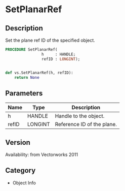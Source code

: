 # SetPlanarRef

## Description
Set the plane ref ID of the specified object.

```pascal
PROCEDURE SetPlanarRef(
				h     : HANDLE;
				refID : LONGINT);
```

```python

def vs.SetPlanarRef(h, refID):
    return None
```

## Parameters
|Name|Type|Description|
|---|---|---|
|h|HANDLE|Handle to the object.|
|refID|LONGINT|Reference ID of the plane.|

## Version
Availability: from Vectorworks 2011
## Category
* Object Info

